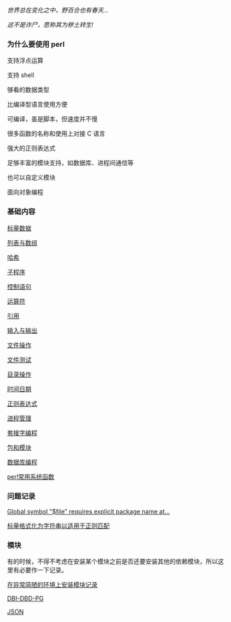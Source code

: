 
*世界总在变化之中，野百合也有春天...*

*这不是诈尸，愿称其为秽土转生!*


### 为什么要使用 perl

支持浮点运算

支持 shell

够看的数据类型

比编译型语言使用方便

可编译，虽是脚本，但速度并不慢

很多函数的名称和使用上对接 C 语言

强大的正则表达式

足够丰富的模块支持，如数据库、进程间通信等

也可以自定义模块

面向对象编程


### 基础内容

[标量数据](abc/标量数据.md)

[列表与数组](abc/列表与数组.md)

[哈希](abc/哈希.md)

[子程序](abc/子程序.md)

[控制语句](abc/控制语句.md)

[运算符](abc/运算符.md)

[引用](abc/引用.md)

[输入与输出](abc/输入与输出.md)

[文件操作](abc/文件操作.md)

[文件测试](abc/文件测试.md)

[目录操作](abc/目录操作.md)

[时间日期](abc/时间日期.md)

[正则表达式](abc/正则表达式.md)

[进程管理](abc/进程管理.md)

[套接字编程](abc/套接字编程.md)

[包和模块](abc/包和模块.md)

[数据库编程](abc/数据库编程.md)

[perl常用系统函数](F/常用函数.md)

### 问题记录

[Global symbol "$file" requires explicit package name at...](Q/01.md)

[标量格式化为字符串以适用于正则匹配](Q/02.md)


### 模块

有的时候，不得不考虑在安装某个模块之前是否还要安装其他的依赖模块，所以这里有必要作一下记录。

[在异常简陋的环境上安装模块记录](M/Record_01.md)

[DBI-DBD-PG](M/DBI-DBD-PG.md)

[JSON](M/JSON.md)
